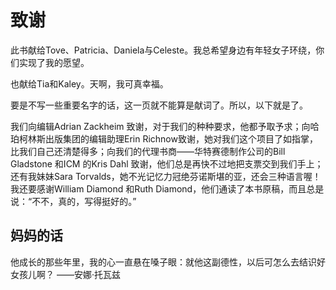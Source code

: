 # 致谢

此书献给Tove、Patricia、Daniela与Celeste。我总希望身边有年轻女子环绕，你们实现了我的愿望。

也献给Tia和Kaley。天啊，我可真幸福。

要是不写一些重要名字的话，这一页就不能算是献词了。所以，以下就是了。

我们向编辑Adrian Zackheim 致谢，对于我们的种种要求，他都予取予求；向哈珀柯林斯出版集团的编辑助理Erin Richnow致谢，她对我们这个项目了如指掌，比我们自己还清楚得多；向我们的代理书商——华特赛德制作公司的Bill Gladstone 和ICM 的Kris Dahl 致谢，他们总是再快不过地把支票交到我们手上；还有我妹妹Sara Torvalds，她不光记忆力冠绝芬诺斯堪的亚，还会三种语言喔！我还要感谢William Diamond 和Ruth Diamond，他们通读了本书原稿，而且总是说：“不不，真的，写得挺好的。”

## 妈妈的话

他成长的那些年里，我的心一直悬在嗓子眼：就他这副德性，以后可怎么去结识好女孩儿啊？   ——安娜·托瓦兹